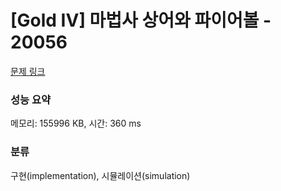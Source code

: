 # [Gold IV] 마법사 상어와 파이어볼 - 20056 

[문제 링크](https://www.acmicpc.net/problem/20056) 

### 성능 요약

메모리: 155996 KB, 시간: 360 ms

### 분류

구현(implementation), 시뮬레이션(simulation)

